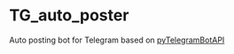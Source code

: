 # TG_auto_poster

Auto posting bot for Telegram based on <a href=https://github.com/eternnoir/pyTelegramBotAPI>pyTelegramBotAPI</a>